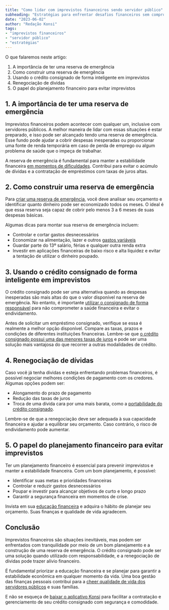 ```yaml
---
title: "Como lidar com imprevistos financeiros sendo servidor público"
subheading: "Estratégias para enfrentar desafios financeiros sem comprometer seu equilíbrio financeiro"
date: "2023-06-02"
author: "Redação Konsi"
tags:
- "imprevistos financeiros"
- "servidor público"
- "estratégias"
---
```


O que falaremos neste artigo:

1. A importância de ter uma reserva de emergência
2. Como construir uma reserva de emergência
3. Usando o crédito consignado de forma inteligente em imprevistos
4. Renegociação de dívidas
5. O papel do planejamento financeiro para evitar imprevistos

## 1. A importância de ter uma reserva de emergência

Imprevistos financeiros podem acontecer com qualquer um, inclusive com servidores públicos. A melhor maneira de lidar com essas situações é estar preparado, e isso pode ser alcançado tendo uma reserva de emergência. Esse fundo pode ajudar a cobrir despesas inesperadas ou proporcionar uma fonte de renda temporária em caso de perda de emprego ou algum problema de saúde que o impeça de trabalhar.

A reserva de emergência é fundamental para manter a estabilidade financeira [em momentos de dificuldades](/a-importncia-da-reserva-de-emergncia-e-como-constru-la-com-inteligncia-financeira). Contribui para evitar o acúmulo de dívidas e a contratação de empréstimos com taxas de juros altas.

## 2. Como construir uma reserva de emergência

Para [criar uma reserva de emergência](/como-criar-um-fundo-de-emergncia-enquanto-paga-seu-emprstimo-consignado), você deve analisar seu orçamento e identificar quanto dinheiro pode ser economizado todos os meses. O ideal é que essa reserva seja capaz de cobrir pelo menos 3 a 6 meses de suas despesas básicas.

Algumas dicas para montar sua reserva de emergência incluem:

- Controlar e cortar gastos desnecessários
- Economizar na alimentação, lazer e outros [gastos variáveis](/como-economizar-dinheiro-na-pratica-com-dicas-simples)
- Guardar parte do 13º salário, férias e qualquer outra renda extra
- Investir em aplicações financeiras de baixo risco e alta liquidez e evitar a tentação de utilizar o dinheiro poupado.

## 3. Usando o crédito consignado de forma inteligente em imprevistos

O crédito consignado pode ser uma alternativa quando as despesas inesperadas são mais altas do que o valor disponível na reserva de emergência. No entanto, é importante [utilizar o consignado de forma responsável](/crdito-consignado-como-utiliz-lo-para-melhorar-sua-vida-financeira) para não comprometer a saúde financeira e evitar o endividamento.

Antes de solicitar um empréstimo consignado, verifique se essa é realmente a melhor opção disponível. Compare as taxas, prazos e condições de diferentes instituições financeiras. Lembre-se que [o crédito consignado possui uma das menores taxas de juros](/5-motivos-para-escolher-o-credito-consignado-publico) e pode ser uma solução mais vantajosa do que recorrer a outras modalidades de crédito.

## 4. Renegociação de dívidas

Caso você já tenha dívidas e esteja enfrentando problemas financeiros, é possível negociar melhores condições de pagamento com os credores. Algumas opções podem ser:

- Alongamento do prazo de pagamento
- Redução das taxas de juros
- Troca de uma dívida cara por uma mais barata, como a [portabilidade do crédito consignado](/benefcios-da-portabilidade-de-crdito-consignado-para-servidores-pblicos).

Lembre-se de que a renegociação deve ser adequada à sua capacidade financeira e ajudar a equilibrar seu orçamento. Caso contrário, o risco de endividamento pode aumentar.

## 5. O papel do planejamento financeiro para evitar imprevistos

Ter um planejamento financeiro é essencial para prevenir imprevistos e manter a estabilidade financeira. Com um bom planejamento, é possível:

- Identificar suas metas e prioridades financeiras
- Controlar e reduzir gastos desnecessários
- Poupar e investir para alcançar objetivos de curto e longo prazo
- Garantir a segurança financeira em momentos de crise.

Invista em sua [educação financeira](/a-importncia-da-educao-financeira-para-servidores-pblicos-e-como-implement-la-em-sua-vida) e adquira o hábito de planejar seu orçamento. Suas finanças e qualidade de vida agradecem.

## Conclusão

Imprevistos financeiros são situações inevitáveis, mas podem ser enfrentados com tranquilidade por meio de um bom planejamento e a construção de uma reserva de emergência. O crédito consignado pode ser uma solução quando utilizado com responsabilidade, e a renegociação de dívidas pode trazer alívio financeiro.

É fundamental priorizar a educação financeira e se planejar para garantir a estabilidade econômica em qualquer momento da vida. Uma boa gestão das finanças pessoais contribui para a [cheer qualidade de vida dos servidores públicos](/a-papel-da-educao-financeira-na-qualidade-de-vida-dos-servidores-pblicos) e suas famílias.

E não se esqueça de [baixar o aplicativo Konsi](https://www.konsi.com.br/app-download) para facilitar a contratação e gerenciamento de seu crédito consignado com segurança e comodidade.